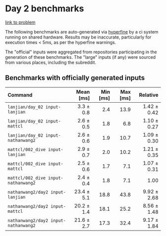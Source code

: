 # Day 2 benchmarks

[link to problem](http://adventofcode.com/2021/day/2)

The following benchmarks are auto-generated via [hyperfine](https://github.com/sharkdp/hyperfine) by a ci system running on shared hardware. Results may be inaccurate, particularly for execution times < 5ms, as per the hyperfine warnings.

The "official" inputs were aggregated from repositories participating in the generation of these benchmarks. The "large" inputs (if any) were sourced from various places, including the subreddit.

## Benchmarks with officially generated inputs
| Command | Mean [ms] | Min [ms] | Max [ms] | Relative |
|:---|---:|---:|---:|---:|
| `lanjian/day_02 input-lanjian` | 3.3 ± 0.8 | 2.4 | 13.9 | 1.42 ± 0.42 |
| `lanjian/day_02 input-mattcl` | 2.6 ± 0.5 | 1.8 | 6.8 | 1.10 ± 0.27 |
| `lanjian/day_02 input-nathanwang2` | 2.6 ± 0.6 | 1.9 | 10.7 | 1.09 ± 0.30 |
| `mattcl/002_dive input-lanjian` | 2.9 ± 0.7 | 2.0 | 10.2 | 1.21 ± 0.35 |
| `mattcl/002_dive input-mattcl` | 2.5 ± 0.6 | 1.7 | 7.1 | 1.07 ± 0.31 |
| `mattcl/002_dive input-nathanwang2` | 2.4 ± 0.4 | 1.8 | 7.1 | 1.00 |
| `nathanwang2/day2 input-lanjian` | 23.4 ± 5.1 | 18.8 | 43.8 | 9.92 ± 2.68 |
| `nathanwang2/day2 input-mattcl` | 20.2 ± 1.4 | 18.1 | 25.2 | 8.56 ± 1.48 |
| `nathanwang2/day2 input-nathanwang2` | 21.6 ± 2.7 | 17.3 | 32.4 | 9.17 ± 1.84 |
